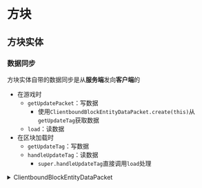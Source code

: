 ---
---

# 方块

## 方块实体

### 数据同步

方块实体自带的数据同步是从**服务端**发向**客户端**的

+ 在游戏时
  + `getUpdatePacket`：写数据
    + 使用`ClientboundBlockEntityDataPacket.create(this)`从`getUpdateTag`获取数据
  + `load`：读数据
+ 在区块加载时
  + `getUpdateTag`：写数据
  + `handleUpdateTag`：读数据
    + `super.handleUpdateTag`直接调用`load`处理

<details markdown ="1">
<summary>ClientboundBlockEntityDataPacket</summary>

```java
package net.minecraft.network.protocol.game;

public class ClientboundBlockEntityDataPacket implements Packet<ClientGamePacketListener> {
    private final BlockPos pos;
    /** Used only for vanilla block entities */
    private final BlockEntityType<?> type;
    @Nullable
    private final CompoundTag tag;

    //如果你有特殊需求可以直接使用这个方法
    public static ClientboundBlockEntityDataPacket create(BlockEntity pBlockEntity, Function<BlockEntity, CompoundTag> pTagGetter) {
       return new ClientboundBlockEntityDataPacket(pBlockEntity.getBlockPos(), pBlockEntity.getType(), pTagGetter.apply(pBlockEntity));
    }

    //这就是我们使用的方法
    public static ClientboundBlockEntityDataPacket create(BlockEntity pBlockEntity) {
       return create(pBlockEntity, BlockEntity::getUpdateTag);
    }

    private ClientboundBlockEntityDataPacket(BlockPos pPos, BlockEntityType<?> pType, CompoundTag pTag) {
       this.pos = pPos;
       this.type = pType;
       this.tag = pTag.isEmpty() ? null : pTag;
    }

    public ClientboundBlockEntityDataPacket(FriendlyByteBuf pBuffer) {
       this.pos = pBuffer.readBlockPos();
       this.type = pBuffer.readById(BuiltInRegistries.BLOCK_ENTITY_TYPE);
       this.tag = pBuffer.readNbt();
    }

    /**
     * Writes the raw packet data to the data stream.
     */
    public void write(FriendlyByteBuf pBuffer) {
       pBuffer.writeBlockPos(this.pos);
       pBuffer.writeId(BuiltInRegistries.BLOCK_ENTITY_TYPE, this.type);
       pBuffer.writeNbt(this.tag);
    }

    /**
     * Passes this Packet on to the NetHandler for processing.
     */
    public void handle(ClientGamePacketListener pHandler) {
       pHandler.handleBlockEntityData(this);
    }

    public BlockPos getPos() {
       return this.pos;
    }

    public BlockEntityType<?> getType() {
       return this.type;
    }

    @Nullable
    public CompoundTag getTag() {
       return this.tag;
    }
}
```

</details>
